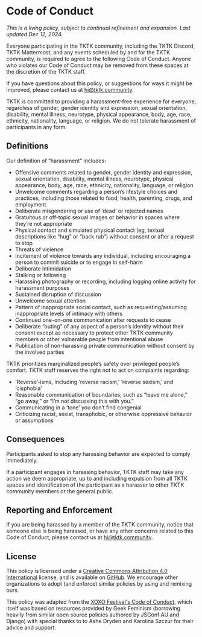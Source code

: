 # Code of Conduct

_This is a living policy, subject to continual refinement and expansion. Last updated Dec 12, 2024._

Everyone participating in the TKTK community, including the TKTK Discord, TKTK Mattermost, and any events scheduled by and for the TKTK community, is required to agree to the following Code of Conduct. Anyone who violates our Code of Conduct may be removed from these spaces at the discretion of the TKTK staff.

If you have questions about this policy, or suggestions for ways it might be improved, please contact us at hi@tktk.community.

TKTK is committed to providing a harassment-free experience for everyone, regardless of gender, gender identity and expression, sexual orientation, disability, mental illness, neurotype, physical appearance, body, age, race, ethnicity, nationality, language, or religion. We do not tolerate harassment of participants in any form.

## Definitions

Our definition of “harassment” includes:

* Offensive comments related to gender, gender identity and expression, sexual orientation, disability, mental illness, neurotype, physical appearance, body, age, race, ethnicity, nationality, language, or religion
* Unwelcome comments regarding a person’s lifestyle choices and practices, including those related to food, health, parenting, drugs, and employment
* Deliberate misgendering or use of ‘dead’ or rejected names
* Gratuitous or off-topic sexual images or behavior in spaces where they’re not appropriate
* Physical contact and simulated physical contact (eg, textual descriptions like “hug” or “back rub”) without consent or after a request to stop
* Threats of violence
* Incitement of violence towards any individual, including encouraging a person to commit suicide or to engage in self-harm
* Deliberate intimidation
* Stalking or following
* Harassing photography or recording, including logging online activity for harassment purposes
* Sustained disruption of discussion
* Unwelcome sexual attention
* Pattern of inappropriate social contact, such as requesting/assuming inappropriate levels of intimacy with others
* Continued one-on-one communication after requests to cease
* Deliberate “outing” of any aspect of a person’s identity without their consent except as necessary to protect other TKTK community members or other vulnerable people from intentional abuse
* Publication of non-harassing private communication without consent by the involved parties

TKTK prioritizes marginalized people’s safety over privileged people’s comfort. TKTK staff reserves the right not to act on complaints regarding:

* ‘Reverse’-isms, including ‘reverse racism,’ ‘reverse sexism,’ and ‘cisphobia’
* Reasonable communication of boundaries, such as “leave me alone,” “go away,” or “I’m not discussing this with you.”
* Communicating in a ‘tone’ you don’t find congenial
* Criticizing racist, sexist, transphobic, or otherwise oppressive behavior or assumptions

## Consequences

Participants asked to stop any harassing behavior are expected to comply immediately.

If a participant engages in harassing behavior, TKTK staff may take any action we deem appropriate, up to and including expulsion from all TKTK spaces and identification of the participant as a harasser to other TKTK community members or the general public.

## Reporting and Enforcement

If you are being harassed by a member of the TKTK community, notice that someone else is being harassed, or have any other concerns related to this Code of Conduct, please contact us at hi@tktk.community.

## License

This policy is licensed under a [Creative Commons Attribution 4.0 International](https://creativecommons.org/licenses/by/4.0/) license, and is available on [GitHub](https://github.com/tktk-community/code-of-conduct). We encourage other organizations to adopt (and enforce) similar policies by using and remixing ours.

This policy was adapted from the [XOXO Festival's Code of Conduct](https://xoxofest.com/guide/conduct/), which itself was based on resources provided by Geek Feminism (borrowing heavily from similar open source policies authored by JSConf AU and Django) with special thanks to to Ashe Dryden and Karolina Szczur for their advice and support.
